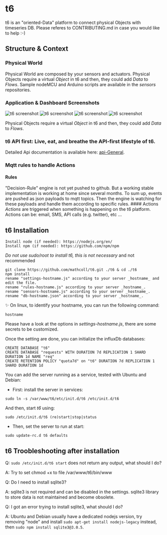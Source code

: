 # t6
t6 is an "oriented-Data" platform to connect physical Objects with timeseries DB.
Please referes to CONTRIBUTING.md in case you would like to help :-)

## Structure & Context
### Physical World
Physical World are composed by your sensors and actuators.
Physical Objects require a virtual _Object_ in t6 and then, they could add _Data_ to _Flows_.
Sample nodeMCU and Arduino scripts are available in the _sensors_ repositories.

### Application & Dashboard Screenshots
![t6 screenshot](https://raw.githubusercontent.com/mathcoll/t6/master/docs/t6-screenshot.png)
![t6 screenshot](https://raw.githubusercontent.com/mathcoll/t6/master/docs/t6-screenshot2.png)
![t6 screenshot](https://raw.githubusercontent.com/mathcoll/t6/master/docs/t6-screenshot3.png)
![t6 screenshot](https://raw.githubusercontent.com/mathcoll/t6/master/docs/t6-screenshot4.png)

Physical Objects require a virtual _Object_ in t6 and then, they could add _Data_ to _Flows_.



### t6 API first: Live, eat, and breathe the API-first lifestyle of t6.
Detailed Api documentation is available here: [api-General](https://api.internetcollaboratif.info/docs/).


### Mqtt rules to handle Actions
#### Rules
"Decision-Rule" engine is not yet pushed to github. But a working stable implementation is working at home since several months.
To sum up, events are pushed as json payloads to mqtt topics. Then the engine is watching for these payloads and handle them according to specific rules.
#### Actions
_Actions_ are triggered when something is happening on the t6 platform.
Actions can be: email, SMS, API calls (e.g. twitter), etc ... 


## t6 Installation
```
Install node (if needed): https://nodejs.org/en/
Install npm (if needed): https://github.com/npm/npm
```

_Do not use sudo/root to install t6, this is not necessary_ and not recommended
```
git clone https://github.com/mathcoll/t6.git ./t6 & cd ./t6
npm install
rename "settings-hostname.js" according to your server _hostname_ and edit the file.
rename "rules-hostname.js" according to your server _hostname_.
rename "sensors-hostname.js" according to your server _hostname_.
rename "db-hostname.json" according to your server _hostname_.
```
:sparkles: On linux, to identify your hostname, you can run the following command:
```
hostname
```

Please have a look at the options in _settings-hostname.js_, there are some secrets to be customized.

Once the setting are done, you can initialize the influxDb databases:
```
CREATE DATABASE "t6"
CREATE DATABASE "requests" WITH DURATION 7d REPLICATION 1 SHARD DURATION 1d NAME "req"
CREATE RETENTION POLICY "quota7d" on "t6" DURATION 7d REPLICATION 1 SHARD DURATION 1d
```

You can add the server running as a service, tested with Ubuntu and Debian:
* First: install the server in services:
```
sudo ln -s /var/www/t6/etc/init.d/t6 /etc/init.d/t6
```

And then, start _t6_ using:
```
sudo /etc/init.d/t6 (re)start|stop|status
```

* Then, set the server to run at start: 
```
sudo update-rc.d t6 defaults
```

## t6 Troobleshooting after installation
Q: ```sudo /etc/init.d/t6 start``` does not return any output, what should I do?

A: Try to set chmod +x to file /var/www/t6/bin/www


Q: Do I need to install sqlite3?

A: sqlite3 is not required and can be disabled in the settings. sqlite3 library to store data is not maintained and become obsolete.


Q: I got an error trying to install sqlite3, what should I do?

A: Ubuntu and Debian usually have a dedicated nodejs version, try removing "node" and install ```sudo apt-get install nodejs-legacy``` instead, then ```sudo npm install sqlite3@3.0.5```.
